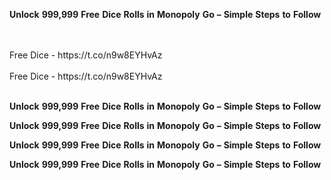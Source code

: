 <strong>Unlock</strong> <strong>999,999</strong> <strong>Free</strong> <strong>Dice</strong> <strong>Rolls</strong> <strong>in</strong> <strong>Monopoly</strong> <strong>Go</strong> <strong>–</strong> <strong>Simple</strong> <strong>Steps</strong> <strong>to</strong> <strong>Follow</strong>

<br>
<br>Free Dice - https://t.co/n9w8EYHvAz
<br>
<br>Free Dice - https://t.co/n9w8EYHvAz
<br>
<br>

<strong>Unlock</strong> <strong>999,999</strong> <strong>Free</strong> <strong>Dice</strong> <strong>Rolls</strong> <strong>in</strong> <strong>Monopoly</strong> <strong>Go</strong> <strong>–</strong> <strong>Simple</strong> <strong>Steps</strong> <strong>to</strong> <strong>Follow</strong>

<strong>Unlock</strong> <strong>999,999</strong> <strong>Free</strong> <strong>Dice</strong> <strong>Rolls</strong> <strong>in</strong> <strong>Monopoly</strong> <strong>Go</strong> <strong>–</strong> <strong>Simple</strong> <strong>Steps</strong> <strong>to</strong> <strong>Follow</strong>

<strong>Unlock</strong> <strong>999,999</strong> <strong>Free</strong> <strong>Dice</strong> <strong>Rolls</strong> <strong>in</strong> <strong>Monopoly</strong> <strong>Go</strong> <strong>–</strong> <strong>Simple</strong> <strong>Steps</strong> <strong>to</strong> <strong>Follow</strong>

<strong>Unlock</strong> <strong>999,999</strong> <strong>Free</strong> <strong>Dice</strong> <strong>Rolls</strong> <strong>in</strong> <strong>Monopoly</strong> <strong>Go</strong> <strong>–</strong> <strong>Simple</strong> <strong>Steps</strong> <strong>to</strong> <strong>Follow</strong>
